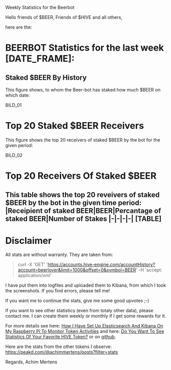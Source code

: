 Weekly Statistics for the Beerbot

Hello friends of $BEER, Friends of $HIVE and all others,

here are the:

# BEERBOT Statistics for the last week [DATE_FRAME]:

## Staked $BEER By History
This figure shows, to whom the Beer-bot has staked how much $BEER on which date:

BILD_01



# Top 20 Staked $BEER Receivers
This figure shows the top 20 receivers of staked $BEER by the bot for the given period:

BILD_02


# Top 20 Receivers Of Staked $BEER
This table shows the top 20 reveivers of staked $BEER by the bot in the given time period:
|Receipient of staked BEER|BEER|Percantage of staked BEER|Number of Stakes
|-|-|-|-|
[TABLE]
----
# Disclaimer

All stats are without warranty.
They are taken from:

> curl -X 'GET' 'https://accounts.hive-engine.com/accountHistory?account=beerlover&limit=1000&offset=0&symbol=BEER' -H 'accept: application/xml'

I have put them into logfiles and uploaded them to Kibana, from which I took the screenshots.
If you find errors, please tell me!

If you want me to continue the stats, give me some good upvotes ;-)

If you want to see other statistics (even from totaly other data), please contact me. I can create them weekly or monthly if I get some rewards for it.

For more details see here: [How I Have Set Up Elasticsearch And Kibana On My Raspberry Pi To Monitor Token Activities](https://peakd.com/hive-122315/@achimmertens/how-i-have-set-up-elasticsearch-and-kibana-on-my-raspberry-pi-to-monitor-beer-activities) and here: [Do You Want To See Statistics Of Your Favorite HIVE Token?](https://peakd.com/hive-167922/@achimmertens/do-you-want-to-see-statistics-of-your-favorite-hive-beer) or on [github](https://github.com/achimmertens/HiveTokenELK/tree/master).

Here are the stats from the other tokens I observe: https://peakd.com/@achimmertens/posts?filter=stats

Regards, Achim Mertens
